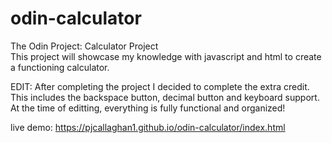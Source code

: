 # odin-calculator
The Odin Project: Calculator Project <br />
This project will showcase my knowledge with javascript and html to create a functioning calculator. <br />

EDIT: After completing the project I decided to complete the extra credit. This includes the backspace button, decimal button and keyboard support. At the time of editting, everything is fully functional and organized!

live demo: https://pjcallaghan1.github.io/odin-calculator/index.html

